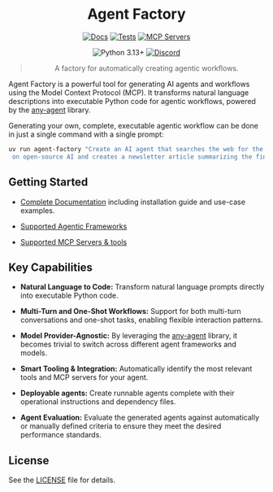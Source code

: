 <div align="center">

# Agent Factory

[![Docs](https://github.com/mozilla-ai/agent-factory/actions/workflows/docs.yml/badge.svg)](https://github.com/mozilla-ai/agent-factory/actions/workflows/docs.yml/)
[![Tests](https://github.com/mozilla-ai/agent-factory/actions/workflows/tests.yaml/badge.svg)](https://github.com/mozilla-ai/agent-factory/actions/workflows/tests.yaml/)
[![MCP Servers](https://github.com/mozilla-ai/agent-factory/actions/workflows/mcp-tests.yaml/badge.svg)](https://github.com/mozilla-ai/agent-factory/actions/workflows/mcp-tests.yaml/)

![Python 3.13+](https://img.shields.io/badge/python-3.13%2B-blue.svg)
<a href="https://discord.gg/4gf3zXrQUc">
    <img src="https://img.shields.io/static/v1?label=Chat%20on&message=Discord&color=blue&logo=Discord&style=flat-square" alt="Discord">
</a>

> A factory for automatically creating agentic workflows.

</div>

Agent Factory is a powerful tool for generating AI agents and workflows using the Model Context Protocol (MCP).
It transforms natural language descriptions into executable Python code for agentic workflows,
powered by the [any-agent](https://github.com/mozilla-ai/any-agent) library.

Generating your own, complete, executable agentic workflow can be done in just a single command with a single prompt:

```bash
uv run agent-factory "Create an AI agent that searches the web for the latest news
 on open-source AI and creates a newsletter article summarizing the findings."
```

## Getting Started

- [Complete Documentation](https://mozilla-ai.github.io/agent-factory/) including installation guide and use-case examples.

- [Supported Agentic Frameworks](https://mozilla-ai.github.io/any-agent)

- [Supported MCP Servers & tools](https://mozilla-ai.github.io/agent-factory/user-guide/mcp-servers/)

## Key Capabilities

* **Natural Language to Code:** Transform natural language prompts directly into executable Python code.

* **Multi-Turn and One-Shot Workflows:** Support for both multi-turn conversations and one-shot tasks, enabling flexible
  interaction patterns.

* **Model Provider-Agnostic:** By leveraging the [any-agent](https://github.com/mozilla-ai/any-agent) library, it becomes trivial to switch across different agent frameworks and models.

* **Smart Tooling & Integration:** Automatically identify the most relevant tools and MCP servers for your agent.

* **Deployable agents:** Create runnable agents complete with their operational instructions and dependency
  files.

* **Agent Evaluation:** Evaluate the generated agents against automatically or manually defined criteria to ensure they
  meet the desired performance standards.


## License

See the [LICENSE](LICENSE) file for details.
